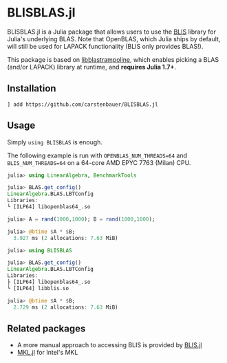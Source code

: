 # BLISBLAS.jl

BLISBLAS.jl is a Julia package that allows users to use the [BLIS](https://github.com/flame/blis) library for Julia's underlying BLAS. Note that OpenBLAS, which Julia ships by default, will still be used for LAPACK functionality (BLIS only provides BLAS!).

This package is based on [libblastrampoline](https://github.com/JuliaLinearAlgebra/libblastrampoline), which enables picking a BLAS (and/or LAPACK) library at runtime, and **requires Julia 1.7+**.

## Installation

```
] add https://github.com/carstenbauer/BLISBLAS.jl
```

## Usage

Simply `using BLISBLAS` is enough.

The following example is run with `OPENBLAS_NUM_THREADS=64` and `BLIS_NUM_THREADS=64` on a 64-core AMD EPYC 7763 (Milan) CPU.

```julia
julia> using LinearAlgebra, BenchmarkTools

julia> BLAS.get_config()
LinearAlgebra.BLAS.LBTConfig
Libraries: 
└ [ILP64] libopenblas64_.so

julia> A = rand(1000,1000); B = rand(1000,1000);

julia> @btime $A * $B;
  3.927 ms (2 allocations: 7.63 MiB)

julia> using BLISBLAS

julia> BLAS.get_config()
LinearAlgebra.BLAS.LBTConfig
Libraries: 
├ [ILP64] libopenblas64_.so
└ [ILP64] libblis.so

julia> @btime $A * $B;
  2.729 ms (2 allocations: 7.63 MiB)
```

## Related packages

* A more manual approach to accessing BLIS is provided by [BLIS.jl](https://github.com/JuliaLinearAlgebra/BLIS.jl)
* [MKL.jl](https://github.com/JuliaLinearAlgebra/MKL.jl) for Intel's MKL